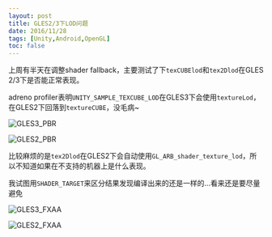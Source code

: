 ```yaml
---
layout: post
title: GLES2/3下LOD问题
date: 2016/11/28
tags: [Unity,Android,OpenGL]
toc: false
---
```


上周有半天在调整shader fallback，主要测试了下`texCUBElod`和`tex2Dlod`在GLES 2/3下是否能正常表现。

<!--more-->

adreno profiler表明`UNITY_SAMPLE_TEXCUBE_LOD`在GLES3下会使用`textureLod`，在GLES2下回落到`textureCUBE`，没毛病~

![GLES3_PBR](/images/GLES3_PBR.png)

![GLES2_PBR](/images/GLES2_PBR.png)

比较麻烦的是`tex2Dlod`在GLES2下会自动使用`GL_ARB_shader_texture_lod`，所以不知道如果在不支持的机器上是什么表现。

我试图用`SHADER_TARGET`来区分结果发现编译出来的还是一样的...看来还是要尽量避免

![GLES3_FXAA](/images/GLES3_FXAA.png)

![GLES2_FXAA](/images/GLES2_FXAA.png)
